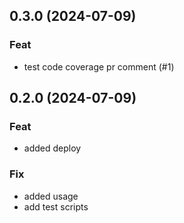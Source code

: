 ## 0.3.0 (2024-07-09)

### Feat

- test code coverage pr comment (#1)

## 0.2.0 (2024-07-09)

### Feat

- added deploy

### Fix

- added usage
- add test scripts
